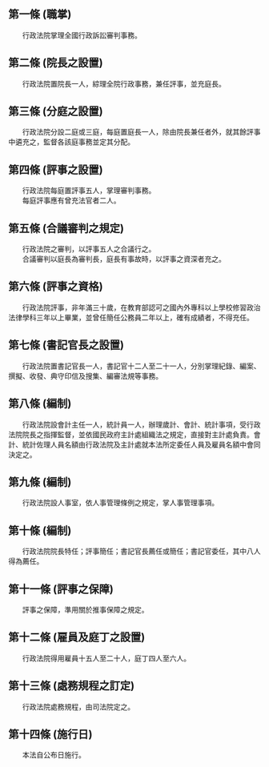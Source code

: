 第一條 (職掌)
-------------
　　行政法院掌理全國行政訴訟審判事務。  


第二條 (院長之設置)
-------------------
　　行政法院置院長一人，綜理全院行政事務，兼任評事，並充庭長。  


第三條 (分庭之設置)
-------------------
　　行政法院分設二庭或三庭，每庭置庭長一人，除由院長兼任者外，就其餘評事中遴充之，監督各該庭事務並定其分配。  


第四條 (評事之設置)
-------------------
　　行政法院每庭置評事五人，掌理審判事務。  
　　每庭評事應有曾充法官者二人。  


第五條 (合議審判之規定)
-----------------------
　　行政法院之審判，以評事五人之合議行之。  
　　合議審判以庭長為審判長，庭長有事故時，以評事之資深者充之。  


第六條 (評事之資格)
-------------------
　　行政法院評事，非年滿三十歲，在教育部認可之國內外專科以上學校修習政治法律學科三年以上畢業，並曾任簡任公務員二年以上，確有成績者，不得充任。  


第七條 (書記官長之設置)
-----------------------
　　行政法院置書記官長一人，書記官十二人至二十一人，分別掌理紀錄、編案、撰擬、收發、典守印信及搜集、編審法規等事務。  


第八條 (編制)
-------------
　　行政法院設會計主任一人，統計員一人，辦理歲計、會計、統計事項，受行政法院院長之指揮監督，並依國民政府主計處組織法之規定，直接對主計處負責。會計、統計佐理人員名額由行政法院及主計處就本法所定委任人員及雇員名額中會同決定之。  


第九條 (編制)
-------------
　　行政法院設人事室，依人事管理條例之規定，掌人事管理事項。  


第十條 (編制)
-------------
　　行政法院院長特任；評事簡任；書記官長薦任或簡任；書記官委任，其中八人得為薦任。  


第十一條 (評事之保障)
---------------------
　　評事之保障，準用關於推事保障之規定。  


第十二條 (雇員及庭丁之設置)
---------------------------
　　行政法院得用雇員十五人至二十人，庭丁四人至六人。  


第十三條 (處務規程之訂定)
-------------------------
　　行政法院處務規程，由司法院定之。  


第十四條 (施行日)
-----------------
　　本法自公布日施行。